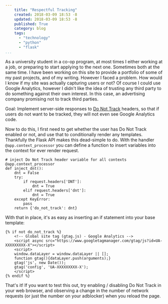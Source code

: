 ```yaml
---
    title: "Respectful Tracking"
    created: 2018-03-09 18:53 -8
    updated: 2018-03-09 18:53 -8
    published: True
    category: blog
    tags:
      - "technology"
      - "python"
      - "flask"
...
```


As a university student in a co-op program, at most times I either working at a
job, or preparing to start applying to the next one. Sometimes both at the same
time. I have been working on this site to provide a portfolio of some of my
past projects, and of my writing. However I faced a problem. How would I
know if my site was actually capturing users or not? Of course I could use
Google Analytics, however I didn't like the idea of trusting any third party to
do something against their own interest. In this case, an advertising company
promising not to track third parties.

Goal: Implement server-side responses to [Do Not
Track](https://en.wikipedia.org/wiki/Do_Not_Track) headers, so that if users do
not want to be tracked, they will not even see Google Analytics code.

Now to do this, I first need to get whether the user has Do Not Track enabled
or not, and use that to conditionally render any templates. Thankfully the
Flask API makes this dead-simple to do. With the handler
`@app.context_processor` you can define a function to insert variables into the
context for ever render request.

```python3
# inject Do Not Track header variable for all contexts
@app.context_processor
def inject_dnt():
    dnt = False
    try:
        if request.headers['DNT']:
            dnt = True
        elif request.headers['dnt']:
            dnt = True
    except KeyError:
        pass
    return {'do_not_track': dnt}
```

With that in place, it's as easy as inserting an if statement into your base
template:

```jinja2
{% if not do_not_track %}
    <!-- Global site tag (gtag.js) - Google Analytics -->
    <script async src="https://www.googletagmanager.com/gtag/js?id=UA-XXXXXXXXX-X"></script>
    <script>
    window.dataLayer = window.dataLayer || [];
    function gtag(){dataLayer.push(arguments);}
    gtag('js', new Date());
    gtag('config', 'UA-XXXXXXXXX-X');
    </script>
{% endif %}
```

That's it! If you want to test this out, try enabling / disabling Do Not Track
in your web browser, and observing a change in the number of network requests
(or just the number on your adblocker) when you reload the page.

